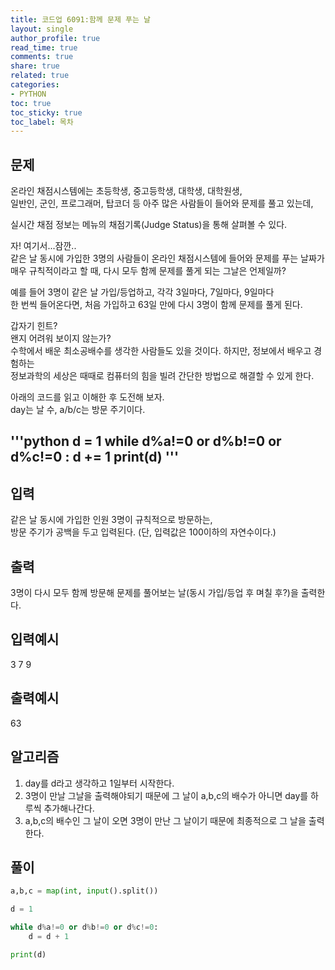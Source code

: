 ```yaml
---
title: 코드업 6091:함께 문제 푸는 날
layout: single
author_profile: true
read_time: true
comments: true
share: true
related: true
categories:
- PYTHON
toc: true
toc_sticky: true
toc_label: 목차
---
```


## 문제 
온라인 채점시스템에는 초등학생, 중고등학생, 대학생, 대학원생,<br>
일반인, 군인, 프로그래머, 탑코더 등 아주 많은 사람들이 들어와 문제를 풀고 있는데,<br>

실시간 채점 정보는 메뉴의 채점기록(Judge Status)을 통해 살펴볼 수 있다.<br>

자! 여기서...잠깐..<br>
같은 날 동시에 가입한 3명의 사람들이 온라인 채점시스템에 들어와 문제를 푸는 날짜가<br>
매우 규칙적이라고 할 때, 다시 모두 함께 문제를 풀게 되는 그날은 언제일까?<br>

예를 들어 3명이 같은 날 가입/등업하고, 각각 3일마다, 7일마다, 9일마다<br>
한 번씩 들어온다면, 처음 가입하고 63일 만에 다시 3명이 함께 문제를 풀게 된다.<br>

갑자기 힌트?<br>
왠지 어려워 보이지 않는가?<br>
수학에서 배운 최소공배수를 생각한 사람들도 있을 것이다. 하지만, 정보에서 배우고 경험하는<br>
정보과학의 세상은 때때로 컴퓨터의 힘을 빌려 간단한 방법으로 해결할 수 있게 한다.<br>

아래의 코드를 읽고 이해한 후 도전해 보자.<br>
day는 날 수, a/b/c는 방문 주기이다.<br>

'''python
d = 1
while d%a!=0 or d%b!=0 or d%c!=0 :
  d += 1
print(d)
'''
------

## 입력
같은 날 동시에 가입한 인원 3명이 규칙적으로 방문하는,<br>
방문 주기가 공백을 두고 입력된다. (단, 입력값은 100이하의 자연수이다.)<br>

## 출력
3명이 다시 모두 함께 방문해 문제를 풀어보는 날(동시 가입/등업 후 며칠 후?)을 출력한다.<br>

## 입력예시
3 7 9

## 출력예시
63


## 알고리즘
1. day를 d라고 생각하고 1일부터 시작한다.
2. 3명이 만날 그날을 출력해야되기 때문에 그 날이 a,b,c의 배수가 아니면 day를 하루씩 추가해나간다.
3. a,b,c의 배수인 그 날이 오면 3명이 만난 그 날이기 때문에 최종적으로 그 날을 출력한다.

## 풀이
```python
a,b,c = map(int, input().split())

d = 1 

while d%a!=0 or d%b!=0 or d%c!=0:
    d = d + 1 

print(d)

```
